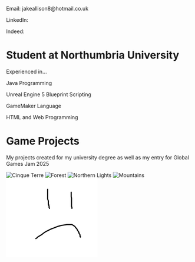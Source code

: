 <html>
<head>
<title>Jake Allison Portfolio</title>
<link rel="stylesheet" href="portfolioStyling.css">
</head>
<body>
<p>Email: jakeallison8@hotmail.co.uk</p>
<p>LinkedIn:</p>
<p>Indeed:</p>
  
<h1>Student at Northumbria University</h1>

<p>Experienced in...</p>
<p>Java Programming</p>
<p>Unreal Engine 5 Blueprint Scripting </p>
<p>GameMaker Language</p>
<p>HTML and Web Programming</p>

<h1>Game Projects</h1>
<p>My projects created for my university degree as well as my entry for Global Games Jam 2025</p>

<div class="scroll-container">
  <img src="img_5terre.jpg" alt="Cinque Terre">
  <img src="img_forest.jpg" alt="Forest">
  <img src="img_lights.jpg" alt="Northern Lights">
  <img src="img_mountains.jpg" alt="Mountains">
</div>

<img src="notHappy.PNG" alt="notDisplaying">
</body>
</html>

